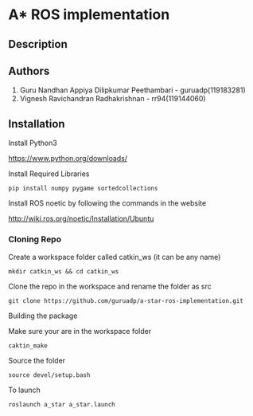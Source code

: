 # A* ROS implementation

## Description

## Authors
1. Guru Nandhan Appiya Dilipkumar Peethambari - guruadp(119183281)<br />
2. Vignesh Ravichandran Radhakrishnan - rr94(119144060)

## Installation
Install Python3

https://www.python.org/downloads/

Install Required Libraries
```
pip install numpy pygame sortedcollections
```
Install ROS noetic by following the commands in the website

http://wiki.ros.org/noetic/Installation/Ubuntu

### Cloning Repo

Create a workspace folder called catkin_ws (it can be any name)

```
mkdir catkin_ws && cd catkin_ws
```

Clone the repo in the workspace and rename the folder as src
```
git clone https://github.com/guruadp/a-star-ros-implementation.git
```

Building the package

Make sure your are in the workspace folder

```
caktin_make
```

Source the folder
```
source devel/setup.bash
```

To launch

```
roslaunch a_star a_star.launch
```